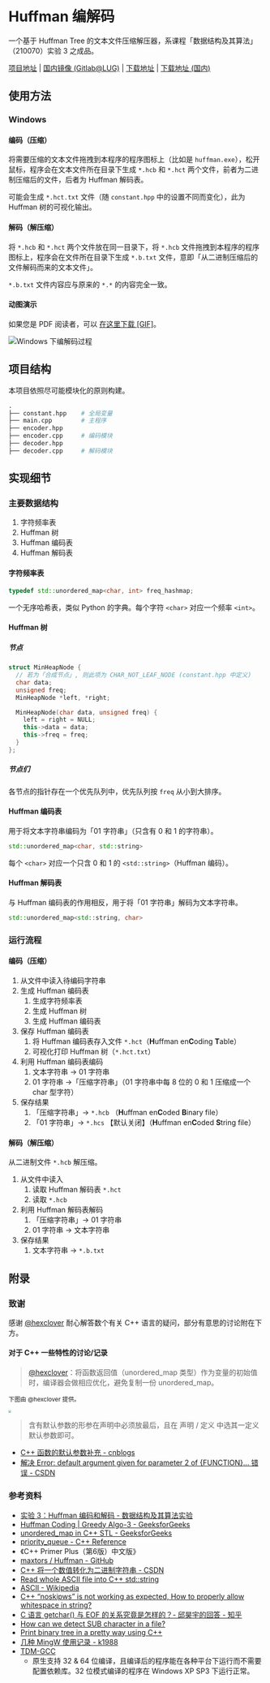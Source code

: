# Huffman 编解码

一个基于 Huffman Tree 的文本文件压缩解压器，系课程「数据结构及其算法」（210070）实验 3 之成品。

[项目地址](https://github.com/JiangGua/210070-huffman) | [国内镜像 (Gitlab@LUG)](https://git.lug.ustc.edu.cn/JiangGua/210070-huffman) | [下载地址](https://github.com/JiangGua/210070-huffman/releases/latest) | [下载地址 (国内)](https://git.lug.ustc.edu.cn/JiangGua/210070-huffman/-/releases)



## 使用方法

### Windows

#### 编码（压缩）

将需要压缩的文本文件拖拽到本程序的程序图标上（比如是 `huffman.exe`），松开鼠标，程序会在文本文件所在目录下生成 `*.hcb` 和 `*.hct` 两个文件，前者为二进制压缩后的文件，后者为 Huffman 解码表。

可能会生成 `*.hct.txt` 文件（随 `constant.hpp` 中的设置不同而变化），此为 Huffman 树的可视化输出。

#### 解码（解压缩）

将 `*.hcb` 和 `*.hct` 两个文件放在同一目录下，将 `*.hcb` 文件拖拽到本程序的程序图标上，程序会在文件所在目录下生成 `*.b.txt` 文件，意即「从二进制压缩后的文件解码而来的文本文件」。

`*.b.txt` 文件内容应与原来的 `*.*` 的内容完全一致。

#### 动图演示

如果您是 PDF 阅读者，可以 [在这里下载 [GIF]](https://cdn.jsdelivr.net/gh/jonbgua/jonbgua-com-picbed@master/20201208215553.gif)。

![Windows 下编解码过程](https://cdn.jsdelivr.net/gh/jonbgua/jonbgua-com-picbed@master/20201208215553.gif)



## 项目结构

本项目依照尽可能模块化的原则构建。

```python
.
├── constant.hpp	# 全局变量
├── main.cpp		# 主程序
├── encoder.hpp		
├── encoder.cpp		# 编码模块
├── decoder.hpp		
├── decoder.cpp		# 解码模块
```



## 实现细节

### 主要数据结构

1. 字符频率表
2. Huffman 树
3. Huffman 编码表
4. Huffman 解码表

#### 字符频率表

```c++
typedef std::unordered_map<char, int> freq_hashmap;
```

一个无序哈希表，类似 Python 的字典。每个字符 `<char>` 对应一个频率 `<int>`。

#### Huffman 树

##### 节点

```c++
struct MinHeapNode {
  // 若为「合成节点」, 则此项为 CHAR_NOT_LEAF_NODE (constant.hpp 中定义)
  char data;
  unsigned freq;
  MinHeapNode *left, *right;

  MinHeapNode(char data, unsigned freq) {
    left = right = NULL;
    this->data = data;
    this->freq = freq;
  }
};
```

##### 节点们

各节点的指针存在一个优先队列中，优先队列按 `freq` 从小到大排序。

#### Huffman 编码表

用于将文本字符串编码为「01 字符串」（只含有 0 和 1 的字符串）。

```c++
std::unordered_map<char, std::string>
```

每个 `<char>` 对应一个只含 0 和 1 的 `<std::string>`（Huffman 编码）。

#### Huffman 解码表

与 Huffman 编码表的作用相反，用于将「01 字符串」解码为文本字符串。

```c++
std::unordered_map<std::string, char>
```



### 运行流程

#### 编码（压缩）

1. 从文件中读入待编码字符串
2. 生成 Huffman 编码表
   1. 生成字符频率表
   2. 生成 Huffman 树
   3. 生成 Huffman 编码表
3. 保存 Huffman 编码表
   1. 将 Huffman 编码表存入文件 `*.hct`（**H**uffman en**C**oding **T**able）
   2. 可视化打印 Huffman 树（`*.hct.txt`）
4. 利用 Huffman 编码表编码
   1. 文本字符串 → 01 字符串
   2. 01 字符串 →「压缩字符串」（01 字符串中每 8 位的 0 和 1 压缩成一个 char 型字符）
5. 保存结果
   1. 「压缩字符串」→ `*.hcb` （**H**uffman en**C**oded **B**inary file）
   2. 「01 字符串」→ `*.hcs` 【默认关闭】（**H**uffman en**C**oded **S**tring file）

#### 解码（解压缩）

从二进制文件 `*.hcb` 解压缩。

1. 从文件中读入
   1. 读取 Huffman 解码表 `*.hct`
   2. 读取 `*.hcb`
2. 利用 Huffman 解码表解码
   1. 「压缩字符串」→ 01 字符串
   2. 01 字符串 → 文本字符串
3. 保存结果
   1. 文本字符串 → `*.b.txt`



## 附录

### 致谢

感谢 [@hexclover](https://github.com/hexclover) 耐心解答数个有关 C++ 语言的疑问，部分有意思的讨论附在下方。

#### 对于 C++ 一些特性的讨论/记录

> [@hexclover](https://github.com/hexclover)：将函数返回值（unordered_map 类型）作为变量的初始值时，编译器会做相应优化，避免复制一份 unordered_map。

<small>下图由 @hexclover 提供。</small>

<img src="https://cdn.jsdelivr.net/gh/jonbgua/jonbgua-com-picbed@master/20201030203935.jpg" style="zoom:33%;" />

> 含有默认参数的形参在声明中必须放最后，且在 声明 / 定义 中选其一定义默认参数即可。

- [C++ 函数的默认参数补充 - cnblogs](https://www.cnblogs.com/chenke1731/p/9651275.html)
- [解决 Error: default argument given for parameter 2 of {FUNCTION}... 错误 - CSDN](https://blog.csdn.net/weixin_36888577/article/details/79872036)

### 参考资料

- [实验 3：Huffman 编码和解码 - 数据结构及其算法实验](http://staff.ustc.edu.cn/~dongeliu/dsa/exp3.html)
- [Huffman Coding | Greedy Algo-3 - GeeksforGeeks](https://www.geeksforgeeks.org/huffman-coding-greedy-algo-3/)
- [unordered_map in C++ STL - GeeksforGeeks](https://www.geeksforgeeks.org/unordered_map-in-cpp-stl/)
- [priority_queue - C++ Reference](http://www.cplusplus.com/reference/queue/priority_queue/)
- 《C++ Primer Plus（第6版）中文版》
- [maxtors / Huffman - GitHub](https://github.com/maxtors/Huffman/blob/master/Huffman.cpp#L182)
- [C++ 将一个数值转化为二进制字符串 - CSDN](https://blog.csdn.net/chuoyunfei4184/article/details/100980312)
- [Read whole ASCII file into C++ std::string](https://www.tutorialspoint.com/Read-whole-ASCII-file-into-Cplusplus-std-string)
- [ASCII - Wikipedia](https://zh.wikipedia.org/wiki/ASCII)
- [C++ “noskipws” is not working as expected, How to properly allow whitespace in string?](https://stackoverflow.com/questions/59904251/c-noskipws-is-not-working-as-expected-how-to-properly-allow-whitespace-in-s)
- [C 语言 getchar() 与 EOF 的关系究竟是怎样的？- 邱昊宇的回答 - 知乎](https://www.zhihu.com/question/278363419/answer/401653803)
- [How can we detect SUB character in a file?](https://stackoverflow.com/questions/23632640/how-can-we-detect-sub-character-in-a-file)
- [Print binary tree in a pretty way using C++](https://stackoverflow.com/questions/36802354/print-binary-tree-in-a-pretty-way-using-c)
- [几种 MingW 使用记录 - k1988](https://baba.zhaoxiuyuan.com/2017/09/121_mingw_record/)
- [TDM-GCC](https://jmeubank.github.io/tdm-gcc/)
  - 原生支持 32 & 64 位编译，且编译后的程序能在各种平台下运行而不需要配置依赖库。32 位模式编译的程序在 Windows XP SP3 下运行正常。
